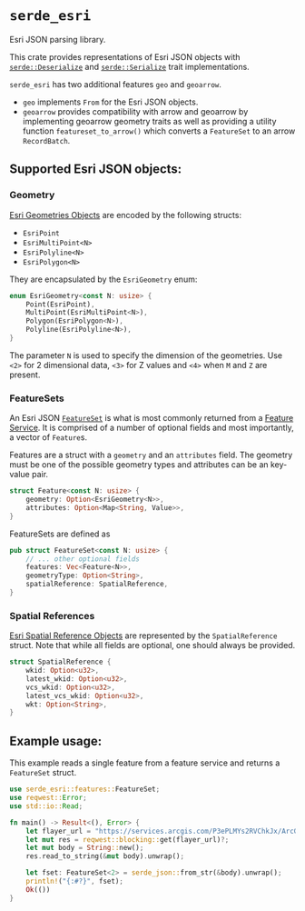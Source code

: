 # `serde_esri`

Esri JSON parsing library.

This crate provides representations of Esri JSON objects with [`serde::Deserialize`](https://docs.rs/serde/1.0.192/serde/de/trait.Deserialize.html) and [`serde::Serialize`](https://docs.rs/serde/1.0.192/serde/de/trait.Serialize.html) trait implementations.

`serde_esri` has two additional features `geo` and `geoarrow`. 

- `geo` implements `From` for the Esri JSON objects.
- `geoarrow` provides compatibility with arrow and geoarrow by implementing geoarrow geometry traits as well as providing a utility function `featureset_to_arrow()` which converts a `FeatureSet` to an arrow `RecordBatch`.


## Supported Esri JSON objects:

### Geometry 

[Esri Geometries Objects](https://developers.arcgis.com/documentation/common-data-types/geometry-objects.htm#CURVE) are encoded by the following structs: 

- `EsriPoint`
- `EsriMultiPoint<N>`
- `EsriPolyline<N>`
- `EsriPolygon<N>`

They are encapsulated by the `EsriGeometry` enum:

```rust
enum EsriGeometry<const N: usize> {
    Point(EsriPoint),
    MultiPoint(EsriMultiPoint<N>),
    Polygon(EsriPolygon<N>),
    Polyline(EsriPolyline<N>),
}
```
The parameter `N` is used to specify the dimension of the geometries. Use `<2>` for 2 dimensional data, `<3>` for Z values and `<4>` when `M` and `Z` are present. 

### FeatureSets 

An Esri JSON [`FeatureSet`](https://developers.arcgis.com/documentation/common-data-types/featureset-object.htm) is what is most commonly returned from a [Feature Service](https://developers.arcgis.com/rest/services-reference/enterprise/feature-service.htm). It is comprised of a number of optional fields and most importantly, a vector of `Feature`s.

Features are a struct with a `geometry` and an `attributes` field. The geometry must be one of the possible geometry types and attributes can be an key-value pair. 

```rust
struct Feature<const N: usize> {
    geometry: Option<EsriGeometry<N>>,
    attributes: Option<Map<String, Value>>,
}
```

FeatureSets are defined as 

```rust
pub struct FeatureSet<const N: usize> {
    // ... other optional fields 
    features: Vec<Feature<N>>,
    geometryType: Option<String>,
    spatialReference: SpatialReference,
}
```

### Spatial References

[Esri Spatial Reference Objects](https://developers.arcgis.com/documentation/common-data-types/geometry-objects.htm#GUID-DFF0E738-5A42-40BC-A811-ACCB5814BABC) are represented by the `SpatialReference` struct. Note that while all fields are optional, one should always be provided. 

```rust
struct SpatialReference {
    wkid: Option<u32>,
    latest_wkid: Option<u32>,
    vcs_wkid: Option<u32>,
    latest_vcs_wkid: Option<u32>,
    wkt: Option<String>,
}
```

## Example usage: 

This example reads a single feature from a feature service and returns a `FeatureSet` struct. 

```rust
use serde_esri::features::FeatureSet;
use reqwest::Error;
use std::io::Read;

fn main() -> Result<(), Error> {
    let flayer_url = "https://services.arcgis.com/P3ePLMYs2RVChkJx/ArcGIS/rest/services/USA_Counties_Generalized_Boundaries/FeatureServer/0/query?where=1%3D1&outFields=*&returnGeometry=true&resultRecordCount=1&f=json";
    let mut res = reqwest::blocking::get(flayer_url)?;
    let mut body = String::new();
    res.read_to_string(&mut body).unwrap();

    let fset: FeatureSet<2> = serde_json::from_str(&body).unwrap(); 
    println!("{:#?}", fset);
    Ok(())
}
```